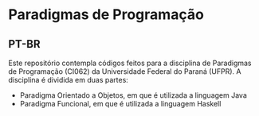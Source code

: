 # Paradigmas de Programação
## PT-BR
Este repositório contempla códigos feitos para a disciplina de Paradigmas de Programação (CI062) da Universidade Federal do Paraná (UFPR).
A disciplina é dividida em duas partes:
- Paradigma Orientado a Objetos, em que é utilizada a linguagem Java
- Paradigma Funcional, em que é utilizada a linguagem Haskell
